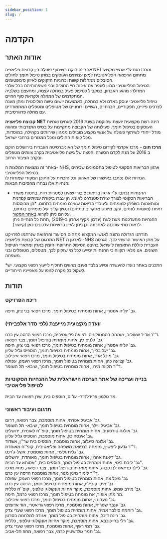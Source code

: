 ```yaml
---
sidebar_position: 1
slug: /
---
```


# הקדמה

## אודות האתר
אתר זה הוקם בשיתוף פעולה בין קבוצת פליאציה NET ומרכז תום ע"י אנשי מקצוע מתחום הרפואה הפליאטיבית למען עמיתים העוסקים במתן טיפול תומך לחולים הסובלים ממחלות קשות וכרוניות הזקוקים לאיזון סימפטומים.  
הטיפול הפליאטיבי מכוון לשפר את איכות חיי החולים ובני משפחותיהם בכל שלבי המחלה: מרגע האבחון, במקביל לטיפול פעיל במחלה עצמה, ומתעצם בשלביה המתקדמים של המחלה ולקראת סוף החיים.  
טיפול פליאטיבי עוסק באדם ולא במחלה, באמצעות יישום גישה הוליסטית ומתן מענה לצרכים פיזיים, תפקודיים, חברתיים, רגשיים ורוחניים של מטופלים ומטפלים המתמודדים עם מחלה פרוגרסיבית.  

**קבוצת פליאציה**  **NET** הינה רשת מקצועית יועצת שהוקמה בשנת 2016 לאחים ואחיות העוסקים בטיפול תומך. פעילותה של הקבוצה מתקיימת על בסיס התנדבותי ומהווה מודל ייחודי לשיתוף פעולה של אנשי מקצוע מובילים ממגוון שירותים בקהילה, במוסדות, מכל קופות החולים ומכל המגזרים ברחבי ישראל.  

**מרכז תום** – מרכז אקדמי לקידום טיפול תומך של האוניברסיטה העברית בירושלים הוקם ב 2016 על מנת לקדם הכשרה והפצה של גישה פליאטיבית בקרב צוותים מטפלים ובקרב הציבור הרחב.  

באתר זה נמצאות המלצות ה- NHS, ארגון הבריאות הסקוטי לטיפול בתסמינים שכיחים בטיפול הפליאטיבי.  
הנחיות אלו נכתבו באישורו של הארגון וכל הזכויות על התוכן המקורי שמורות לו.   
הנחיות אלו נבחרו מהסיבות הבאות:  

* ההנחיות נכתבו ע"י ארגון בריאות ציבורי שאינו למטרות רווח, בחסות משרד הבריאות הסקוטי לצורך יצירת סטנדרט לאומי. הן עברו ביקורת עמיתים קפדנית ומותאמות בשפתן למומחים ולעובדי בריאות שאינם מומחים בתחום.
*הן מבוססות ראיות (מעטות לעתים, עקב מיעוט מחקרים בתחום) ונסיון קליני של מומחים בתחום, עליהם ניתן לקרוא [באתר המקור](https://rightdecisions.scot.nhs.uk/scottish-palliative-care-guidelines/about-the-guidelines).  
ההנחיות מתעדכנות מעת לעת (עדכון מקיף אחרון ב-2019) ,תחת כל הנחייה ניתן לראות מתי עודכנה לאחרונה וכן ניתן לעיין ברשימת עדכונים כאן (קישור).
 
תודתנו הגדולה נתונה לאנשי המקצוע מתחום הסיעוד והרפואה שנרתמו לפרויקט התרגום  של קבוצת פליאציה NET ולארגון ה-NHS על מתן האישור הרשמי לכך.
הגרסה העברית כוללת התאמות לישראל בהיבט הטיפול התרופתי הזמין בארץ ומתארי הטיפול השונים.
אנו מלאי תקווה כי ההנחיות יסייעו לכל מי שזקוק לכך, מטפלים, מטופלים ובני משפחה.

*התכנים באתר נועדו להעשרה וסיוע בלבד ואינם מהווים תחליף לייעוץ רפואי מקצועי. יש לשקול כל מקרה לגופו על מאפייניו הייחודיים.



## תודות
### ריכוז הפרויקט
גב' יוליה אסטרין, אחות מומחית בטיפול תומך. מרכז רפואי בני ציון, חיפה.


### וועדה מקצועית מייעצת (לפי סדר אלפביתי)
ד''ר אדיר שאולוב, מומחה בהמטולוגיה ורפואה פליאטיבית, מרכז רפואי הדסה עין כרם.  
גב' גלניס כץ, אחות מומחית בטיפול תומך, צבר רפואה.  
גב' יוליה אסטרין, אחות מומחית בטיפול תומך, מרכז רפואי בני ציון, חיפה.  
גב' יעל בלייך, אחות מומחית בטיפול תומך, הוספיס גליל עליון.  
גב' מיכל ארד, אחות מומחית בטיפול תומך, מרכז רפואי איכילוב.  
גב' קציעה כהן, אחות מומחית בטיפול תומך, מרכז רפואי העמק, עפולה.  
ד''ר תקווה מירון, אחות מומחית בטיפול תומך, שיבא- תל השומר.  

### בנייה ועריכה של אתר הגרסה הישראלית של ההנחיות הסקוטיות לטיפול פליאטיבי
מר טלמון פרידלנדר- עו''ס, הוספיס בית, שרן רפואה עד הבית.

### תרגום ועיבוד ראשוני
גב' אביגיל אפרתי, אחות מוסמכת, צבר רפואה, דרום.  
גב' אביגיל ויילר, אחות מומחית בטיפול תומך, שיבא- תל השומר.  
גב' אולגה טורסונוב, אחות מומחית בטיפול תומך, קופ''ח לאומית, ירושלים.  
גב' אינסה כץ, אחות מוסמכת, הוספיס גליל עליון.  
גב' אלונה סיגלוב, אחות מוסמכת, הוספיס בית שר''ן, אשדוד.  
ד''ר גדעון ליפשיץ, מומחה ברפואת משפחה ופליאטיבית, קופ''ח מאוחדת.  
גב' גלית גלעדי, אחות מוסמכת, אשל-ג'וינט.  
גב' דיאנה אהרון, אחות מומחית בטיפול תומך, מאוחדת, ירושלים.  
גב' ליבת ביטי, אחות מומחית בטיפול תומך, הוספיס בית, "אסותא עד הבית".  
גב' לילך פריזאט לנדסברג, אחות מומחית בטיפול תומך, צבר רפואה, מחוז מרכז.  
ד''ר לימור מינץ מנור, אחות מוסמכת הדסה עין כרם.  
גב' מיכל צח, אחות מומחית בטיפול תומך, מרכז רפואי העמק, עפולה  
גב' מיקי קוביליו, אחות מומחית בטיפול תומך, הדסה עין כרם.  
גב' מירב שמש, אחות מוסמכת, מוקד אחיות אונקולוגי טלפוני, קופ''ח כללית.  
מר מתן אופיר, אח  מומחה בטיפול תומך, מרכז רפואי כרמל, חיפה.  
גב' נועה נוי, אחות מומחית בטיפול תומך, מרכז רפואי איכילוב.  
גב' ענבר שטרית, אחות מוסמכת, מרכז רפואי גריאטרי, הוד אדומים.  
גב' רוחמה סילבר אמיר, אחות מומחית בטיפול תומך, מרכז רפואי שערי צדק.  
גב' רינה דיכל, אחות מומחית בטיפול תומך, אגודה למלחמה בסרטן.  
גב' רלי בר-כוכבא, אחות מוסמכת, מוקד אחיות אונקולוגי טלפוני, כללית.  
גב' תמי רשף, אחות מוסמכת, מרכז רפואי שערי צדק.  
גב' תמר גולדשטיין כרמי, צבר רפואה, מחוז תל-אביב.  





